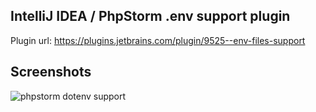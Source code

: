 IntelliJ IDEA / PhpStorm .env support plugin
-------------
Plugin url: https://plugins.jetbrains.com/plugin/9525--env-files-support

## Screenshots

![phpstorm dotenv support](https://plugins.jetbrains.com/files/9525/screenshot_16750.png)